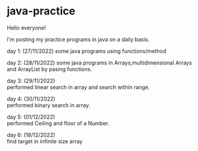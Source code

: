 # java-practice 

Hello everyone!

I'm posting my practice programs in java on a daily basis.

day 1: (27/11/2022)
    some java programs using functions/method
    
day 2: (28/11/2022)
    some java programs in Arrays,multidimensional Arrays and ArrayList by pasing functions.
    
day 3: (29/11/2022)   
    performed linear search in array and search within range.
    
day 4: (30/11/2022)   
    performed binary search in array.
    
day 5: (01/12/2022)   
    performed Ceiling and floor of a Number.
    
day 6: (18/12/2022)   
    find target in infinite size array
    
